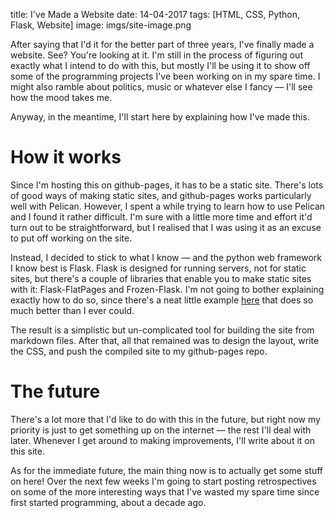 title: I've Made a Website
date: 14-04-2017
tags: [HTML, CSS, Python, Flask, Website]
image: imgs/site-image.png

After saying that I'd it for the better part of three years, I've finally made a website.
See? You're looking at it. I'm still in the process of figuring out exactly what I intend
to do with this, but mostly I'll be using it to show off some of the programming projects
I've been working on in my spare time. I might also ramble about politics, music or whatever
else I fancy &mdash; I'll see how the mood takes me.

Anyway, in the meantime, I'll start here by explaining how I've made this.

# How it works

Since I'm hosting this on github-pages, it has to be a static site. There's lots of good
ways of making static sites, and github-pages works particularly well with Pelican. However,
I spent a while trying to learn how to use Pelican and I found it rather difficult. I'm sure
with a little more time and effort it'd turn out to be straightforward, but I realised that
I was using it as an excuse to put off working on the site.

Instead, I decided to stick to what I know &mdash; and the python web framework I know best is Flask.
Flask is designed for running servers, not for static sites, but there's a couple of libraries
that enable you to make static sites with it: Flask-FlatPages and Frozen-Flask. I'm not going to
bother explaining exactly how to do so, since there's a neat little example
[here](https://nicolas.perriault.net/code/2012/dead-easy-yet-powerful-static-website-generator-with-flask/)
that does so much better than I ever could.

The result is a simplistic but un-complicated tool for building the site from markdown files.
After that, all that remained was to design the layout, write the CSS, and push the compiled
site to my github-pages repo.

# The future

There's a lot more that I'd like to do with this in the future, but right now my priority is
just to get something up on the internet &mdash; the rest I'll deal with later. Whenever I get around
to making improvements, I'll write about it on this site.

As for the immediate future, the main thing now is to actually get some stuff on here! Over the
next few weeks I'm going to start posting retrospectives on some of the more interesting ways that
I've wasted my spare time since first started programming, about a decade ago.